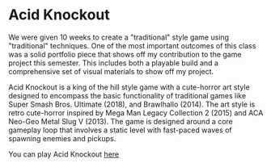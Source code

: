 # Acid Knockout
We were given 10 weeks to create a "traditional" style game using "traditional" techniques. One of the most important outcomes of this class was a solid portfolio piece that shows off my contribution to the game project this semester. This includes both a playable build and a comprehensive set of visual materials to show off my project.

Acid Knockout is a king of the hill style game with a cute-horror art style designed to encompass the basic functionality of traditional games like Super Smash Bros. Ultimate (2018), and Brawlhallo (2014). The art style is retro cute-horror inspired by Mega Man Legacy Collection 2 (2015) and ACA Neo-Geo Metal Slug V (2013). The game is designed around a core gameplay loop that involves a static level with fast-paced waves of spawning enemies and pickups.

You can play Acid Knockout [here](https://gabi-ander.itch.io/acid-knockout)

